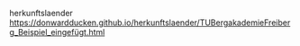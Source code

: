 herkunftslaender
https://donwardducken.github.io/herkunftslaender/TUBergakademieFreiberg_Beispiel_eingefügt.html
